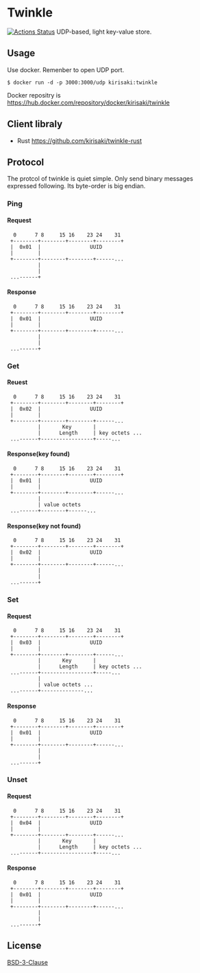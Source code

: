 # Twinkle

[![Actions Status](https://github.com/kirisaki/twinkle/workflows/test/badge.svg)](https://github.com/kirisaki/twinkle/actions)
UDP-based, light key-value store.

## Usage

Use docker. Remenber to open UDP port.

```shell
$ docker run -d -p 3000:3000/udp kirisaki:twinkle
```

Docker repositry is https://hub.docker.com/repository/docker/kirisaki/twinkle

## Client libraly

- Rust https://github.com/kirisaki/twinkle-rust

## Protocol

The protcol of twinkle is quiet simple. Only send binary messages expressed following.
Its byte-order is big endian.

### Ping

#### Request
```
  0      7 8     15 16    23 24    31
 +--------+--------+--------+--------+
 |  0x01  |                UUID     
 |        |
 +--------+--------+--------+------...
          |
          |
 ...------+
```

#### Response
```
  0      7 8     15 16    23 24    31
 +--------+--------+--------+--------+
 |  0x01  |                UUID     
 |        |
 +--------+--------+--------+------...
          |
          |
 ...------+
```

### Get

#### Reuest

```
  0      7 8     15 16    23 24    31
 +--------+--------+--------+--------+
 |  0x02  |                UUID     
 |        |
 +--------+--------+--------+------...
          |       Key       |
          |      Length     | key octets ...
 ...------+-----------------+-----...
```

#### Response(key found)

```
  0      7 8     15 16    23 24    31
 +--------+--------+--------+--------+
 |  0x01  |                UUID     
 |        |
 +--------+--------+--------+------...
          |
          | value octets
 ...------+--------+------...
```

#### Response(key not found)
```
  0      7 8     15 16    23 24    31
 +--------+--------+--------+--------+
 |  0x02  |                UUID     
 |        |
 +--------+--------+--------+------...
          |
          |
 ...------+
```

### Set

#### Request
```
  0      7 8     15 16    23 24    31
 +--------+--------+--------+--------+
 |  0x03  |                UUID     
 |        |
 +--------+--------+--------+------...
          |       Key       |
          |      Length     | key octets ...
 ...------+-----------------+-----...
          |
          | value octets ...
 ...------+--------------...

```

#### Response
```
  0      7 8     15 16    23 24    31
 +--------+--------+--------+--------+
 |  0x01  |                UUID     
 |        |
 +--------+--------+--------+------...
          |
          |
 ...------+
```

### Unset

#### Request
```
  0      7 8     15 16    23 24    31
 +--------+--------+--------+--------+
 |  0x04  |                UUID     
 |        |
 +--------+--------+--------+------...
          |       Key       |
          |      Length     | key octets ...
 ...------+-----------------+-----...
```

#### Response
```
  0      7 8     15 16    23 24    31
 +--------+--------+--------+--------+
 |  0x01  |                UUID     
 |        |
 +--------+--------+--------+------...
          |
          |
 ...------+
```

## License

[BSD-3-Clause](https://opensource.org/licenses/BSD-3-Clause)
